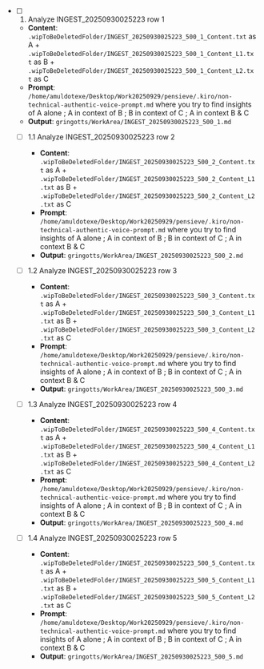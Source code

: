 - [ ] 1. Analyze INGEST_20250930025223 row 1
  - **Content**: `.wipToBeDeletedFolder/INGEST_20250930025223_500_1_Content.txt` as A + `.wipToBeDeletedFolder/INGEST_20250930025223_500_1_Content_L1.txt` as B + `.wipToBeDeletedFolder/INGEST_20250930025223_500_1_Content_L2.txt` as C
  - **Prompt**: `/home/amuldotexe/Desktop/Work20250929/pensieve/.kiro/non-technical-authentic-voice-prompt.md` where you try to find insights of A alone ; A in context of B ; B in context of C ; A in context B & C
  - **Output**: `gringotts/WorkArea/INGEST_20250930025223_500_1.md`

  - [ ] 1.1 Analyze INGEST_20250930025223 row 2
    - **Content**: `.wipToBeDeletedFolder/INGEST_20250930025223_500_2_Content.txt` as A + `.wipToBeDeletedFolder/INGEST_20250930025223_500_2_Content_L1.txt` as B + `.wipToBeDeletedFolder/INGEST_20250930025223_500_2_Content_L2.txt` as C
    - **Prompt**: `/home/amuldotexe/Desktop/Work20250929/pensieve/.kiro/non-technical-authentic-voice-prompt.md` where you try to find insights of A alone ; A in context of B ; B in context of C ; A in context B & C
    - **Output**: `gringotts/WorkArea/INGEST_20250930025223_500_2.md`

  - [ ] 1.2 Analyze INGEST_20250930025223 row 3
    - **Content**: `.wipToBeDeletedFolder/INGEST_20250930025223_500_3_Content.txt` as A + `.wipToBeDeletedFolder/INGEST_20250930025223_500_3_Content_L1.txt` as B + `.wipToBeDeletedFolder/INGEST_20250930025223_500_3_Content_L2.txt` as C
    - **Prompt**: `/home/amuldotexe/Desktop/Work20250929/pensieve/.kiro/non-technical-authentic-voice-prompt.md` where you try to find insights of A alone ; A in context of B ; B in context of C ; A in context B & C
    - **Output**: `gringotts/WorkArea/INGEST_20250930025223_500_3.md`

  - [ ] 1.3 Analyze INGEST_20250930025223 row 4
    - **Content**: `.wipToBeDeletedFolder/INGEST_20250930025223_500_4_Content.txt` as A + `.wipToBeDeletedFolder/INGEST_20250930025223_500_4_Content_L1.txt` as B + `.wipToBeDeletedFolder/INGEST_20250930025223_500_4_Content_L2.txt` as C
    - **Prompt**: `/home/amuldotexe/Desktop/Work20250929/pensieve/.kiro/non-technical-authentic-voice-prompt.md` where you try to find insights of A alone ; A in context of B ; B in context of C ; A in context B & C
    - **Output**: `gringotts/WorkArea/INGEST_20250930025223_500_4.md`

  - [ ] 1.4 Analyze INGEST_20250930025223 row 5
    - **Content**: `.wipToBeDeletedFolder/INGEST_20250930025223_500_5_Content.txt` as A + `.wipToBeDeletedFolder/INGEST_20250930025223_500_5_Content_L1.txt` as B + `.wipToBeDeletedFolder/INGEST_20250930025223_500_5_Content_L2.txt` as C
    - **Prompt**: `/home/amuldotexe/Desktop/Work20250929/pensieve/.kiro/non-technical-authentic-voice-prompt.md` where you try to find insights of A alone ; A in context of B ; B in context of C ; A in context B & C
    - **Output**: `gringotts/WorkArea/INGEST_20250930025223_500_5.md`
